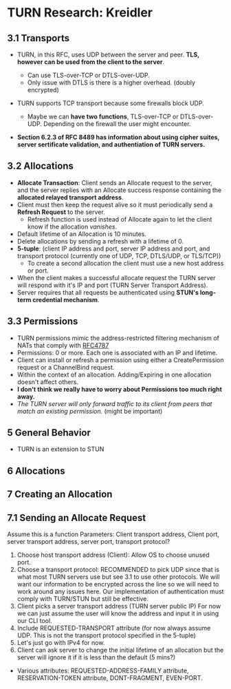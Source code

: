 # TURN Research: Kreidler

## 3.1 Transports

- TURN, in this RFC, uses UDP between the server and peer. **TLS, however can be used from the client to the server**.
  - Can use TLS-over-TCP or DTLS-over-UDP.
  - Only issue with DTLS is there is a higher overhead. (doubly encrypted)

- TURN supports TCP transport because some firewalls block UDP.
  - Maybe we can **have two functions**, TLS-over-TCP or DTLS-over-UDP. Depending on the firewall the user might encounter.
- **Section 6.2.3 of RFC 8489 has information about using cipher suites, server sertificate validation, and authentiation of TURN servers.**

## 3.2 Allocations

- **Allocate Transaction**: Client sends an Allocate request to the server, and the server replies with an Allocate success response containing the **allocated relayed transport address**.
- Client must then keep the request alive so it must periodically send a **Refresh Request** to the server.
  - Refresh function is used instead of Allocate again to let the client know if the allocation *vanishes*.
- Default lifetime of an Allocation is 10 minutes.
- Delete allocations by sending a refresh with a lifetime of 0.
- **5-tuple**: (client IP address and port, server IP address and port, and transport protocol (currently one of UDP, TCP, DTLS/UDP, or TLS/TCP))
  - To create a second allocation the client must use a new host address or port.
- When the client makes a successful allocate request the TURN server will respond with it's IP and port (TURN Server Transport Address).
- Server requires that all requests be authenticated using **STUN's long-term credential mechanism**.

## 3.3 Permissions

- TURN permissions mimic the address-restricted filtering mechanism of NATs that comply with [RFC4787](https://datatracker.ietf.org/doc/html/rfc4787)
- Permissions: 0 or more. Each one is associated with an IP and lifetime.
- Client can install or refresh a permission using either a CreatePermission request or a ChannelBind request.
- Within the context of an allocation. Adding/Expiring in one allocation doesn't affect others.
- **I don't think we really have to worry about Permissions too much right away.**
- *The TURN server will only forward traffic to its client from peers that match an existing permission.* (might be important)

## 5 General Behavior

- TURN is an extension to STUN

## 6 Allocations

## 7 Creating an Allocation

## 7.1 Sending an Allocate Request

Assume this is a function
Parameters: Client transport address, Client port, server transport address, server port, transport protocol?

1. Choose host transport address (Client): Allow OS to choose unused port.
2. Choose a transport protocol: RECOMMENDED to pick UDP since that is what most TURN servers use but see 3.1 to use other protocols. We will want our information to be encrypted across the line so we will need to work around any issues here. Our implementation of authentication must comply with TURN/STUN but still be effective.
3. Client picks a server transport address (TURN server public IP) For now we can just assume the user will know the address and input it in using our CLI tool.
4. Include REQUESTED-TRANSPORT attribute (for now always assume UDP. This is not the transport protocol specified in the 5-tuple)
5. Let's just go with IPv4 for now.
6. Client can ask server to change the initial lifetime of an allocation but the server will ignore it if it is less than the default (5 mins?)

- Various attributes: REQUESTED-ADDRESS-FAMILY attribute, RESERVATION-TOKEN attribute, DONT-FRAGMENT, EVEN-PORT.
